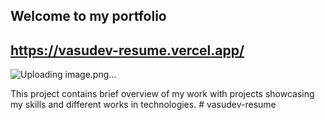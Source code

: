 ##   Welcome to my portfolio
##   https://vasudev-resume.vercel.app/


![Uploading image.png…]()


This project contains brief overview of my work with projects showcasing my skills and different works in technologies.
#   v a s u d e v - r e s u m e 
 
 
